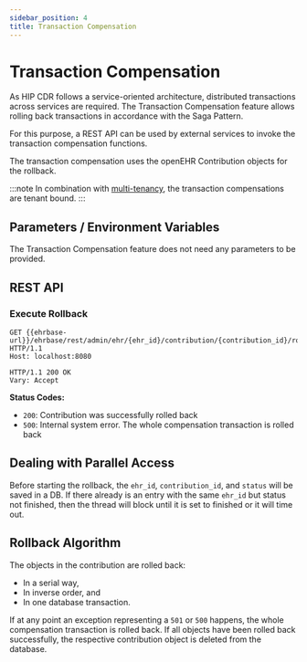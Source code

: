 ```yaml
---
sidebar_position: 4
title: Transaction Compensation
---
```


# Transaction Compensation

As HIP CDR follows a service-oriented architecture, distributed transactions across services are required. The Transaction Compensation feature allows rolling back transactions in accordance with the Saga Pattern.

For this purpose, a REST API can be used by external services to invoke the transaction compensation functions.

The transaction compensation uses the openEHR Contribution objects for the rollback.

:::note
In combination with [multi-tenancy](05_multi_tenancy.md), the transaction compensations are tenant bound.
:::

## Parameters / Environment Variables

The Transaction Compensation feature does not need any parameters to be provided.

## REST API

### Execute Rollback

```http
GET {{ehrbase-url}}/ehrbase/rest/admin/ehr/{ehr_id}/contribution/{contribution_id}/rollback HTTP/1.1
Host: localhost:8080

HTTP/1.1 200 OK
Vary: Accept
```

**Status Codes:**
- `200`: Contribution was successfully rolled back
- `500`: Internal system error. The whole compensation transaction is rolled back

## Dealing with Parallel Access

Before starting the rollback, the `ehr_id`, `contribution_id`, and `status` will be saved in a DB. If there already is an entry with the same `ehr_id` but status not finished, then the thread will block until it is set to finished or it will time out.

## Rollback Algorithm

The objects in the contribution are rolled back:
- In a serial way,
- In inverse order, and
- In one database transaction.

If at any point an exception representing a `501` or `500` happens, the whole compensation transaction is rolled back. If all objects have been rolled back successfully, the respective contribution object is deleted from the database.